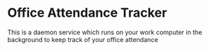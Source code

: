 # Office Attendance Tracker

This is a daemon service which runs on your work computer in the background to keep track of your office attendance
